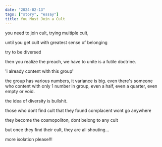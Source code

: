 ```yaml
---
date: "2024-02-13"
tags: ["story", "essay"]
title: You Must Join a Cult
---
```


you need to join cult, trying multiple cult,

until you get cult with greatest sense of belonging

try to be diversed

then you realize the preach, we have to unite is a futile doctrine.

'i already content with this group'

the group has various numbers, it variance is big. even there's someone who content with only 1 number in group, 
even a half, even a quarter, even empty or void.

the idea of diversity is bullshit. 

those who dont find cult that they found complacent wont go anywhere

they become the cosmopoliton, dont belong to any cult

but once they find their cult, they are all shouting...

more isolation please!!!